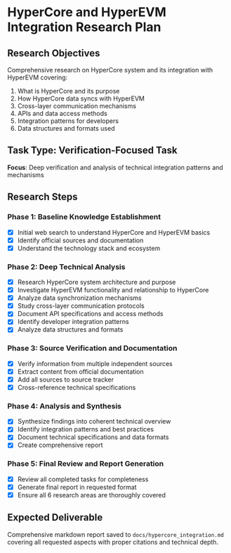 # HyperCore and HyperEVM Integration Research Plan

## Research Objectives
Comprehensive research on HyperCore system and its integration with HyperEVM covering:
1. What is HyperCore and its purpose
2. How HyperCore data syncs with HyperEVM
3. Cross-layer communication mechanisms
4. APIs and data access methods
5. Integration patterns for developers
6. Data structures and formats used

## Task Type: Verification-Focused Task
**Focus**: Deep verification and analysis of technical integration patterns and mechanisms

## Research Steps

### Phase 1: Baseline Knowledge Establishment
- [x] Initial web search to understand HyperCore and HyperEVM basics
- [x] Identify official sources and documentation
- [x] Understand the technology stack and ecosystem

### Phase 2: Deep Technical Analysis
- [x] Research HyperCore system architecture and purpose
- [x] Investigate HyperEVM functionality and relationship to HyperCore
- [x] Analyze data synchronization mechanisms
- [x] Study cross-layer communication protocols
- [x] Document API specifications and access methods
- [x] Identify developer integration patterns
- [x] Analyze data structures and formats

### Phase 3: Source Verification and Documentation
- [x] Verify information from multiple independent sources
- [x] Extract content from official documentation
- [x] Add all sources to source tracker
- [x] Cross-reference technical specifications

### Phase 4: Analysis and Synthesis
- [x] Synthesize findings into coherent technical overview
- [x] Identify integration patterns and best practices
- [x] Document technical specifications and data formats
- [x] Create comprehensive report

### Phase 5: Final Review and Report Generation
- [x] Review all completed tasks for completeness
- [x] Generate final report in requested format
- [x] Ensure all 6 research areas are thoroughly covered

## Expected Deliverable
Comprehensive markdown report saved to `docs/hypercore_integration.md` covering all requested aspects with proper citations and technical depth.